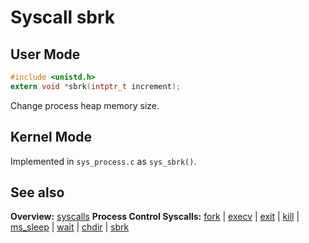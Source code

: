 # Syscall sbrk

## User Mode

```C
#include <unistd.h>
extern void *sbrk(intptr_t increment);
```

Change process heap memory size.

## Kernel Mode

Implemented in `sys_process.c` as `sys_sbrk()`. 

## See also

**Overview:** [syscalls](syscalls.md)
**Process Control Syscalls:**
[fork](fork.md) | [execv](execv.md) | [exit](exit.md) | [kill](kill.md) | [ms_sleep](ms_sleep.md) | [wait](wait.md) | [chdir](chdir.md) | [sbrk](sbrk.md)
